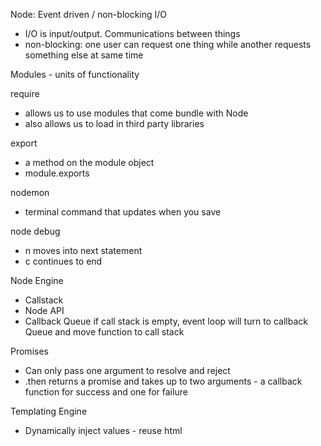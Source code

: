 Node: Event driven / non-blocking I/O
- I/O is input/output. Communications between things
- non-blocking: one user can request one thing while another requests something else at same time


Modules - units of functionality

require
 - allows us to use modules that come bundle with Node
 - also allows us to load in third party libraries

export
- a method on the module object
- module.exports

nodemon
- terminal command that updates when you save

node debug
- n moves into next statement
- c continues to end


Node Engine
- Callstack
- Node API
- Callback Queue
if call stack is empty, event loop will turn to callback Queue and move function to call stack

Promises
- Can only pass one argument to resolve and reject
- .then returns a promise and takes up to two arguments - a callback function for success and one for failure

Templating Engine
- Dynamically inject values - reuse html
